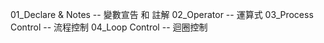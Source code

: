 01_Declare & Notes -- 變數宣告 和 註解
02_Operator        -- 運算式
03_Process Control -- 流程控制
04_Loop Control    -- 迴圈控制